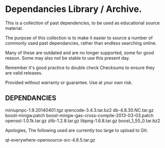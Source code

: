 # Dependancies Library / Archive.

This is a collection of past dependencies, to be used as educational source material.

The purpose of this collection is to make it easier to source a number of commonly used past dependancies, rather than endless searching online.

Many of these are outdated and are no longer supported, some for good reason. Some may also not be stable to use this present day.

Remember it's good practice to double check Checksums to ensure they are valid releases.

Provided without warranty or guarantee. Use at your own risk.

DEPENDANCIES
------------


miniupnpc-1.9.20140401.tgz
qrencode-3.4.3.tar.bz2
db-4.8.30.NC.tar.gz
boost-mingw.patch
boost-mingw-gas-cross-compile-2013-03-03.patch
openssl-1.0.1k.tar.gz
zlib-1.2.8.tar.gz
libpng-1.6.8.tar.gz
boost_1_55_0.tar.bz2


Apologies, The following used are currently too large to upload to Git:

qt-everywhere-opensource-src-4.8.5.tar.gz



